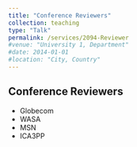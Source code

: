 ```yaml
---
title: "Conference Reviewers"
collection: teaching
type: "Talk"
permalink: /services/2094-Reviewer
#venue: "University 1, Department"
#date: 2014-01-01
#location: "City, Country"
---
```


## Conference Reviewers
- Globecom
- WASA
- MSN
- ICA3PP
